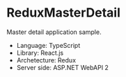 # ReduxMasterDetail

Master detail application sample.

- Language: TypeScript
- Library: React.js
- Archetecture: Redux
- Server side: ASP.NET WebAPI 2

